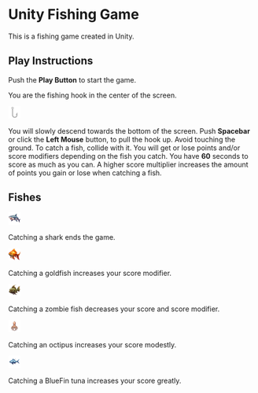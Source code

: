 # Unity Fishing Game

This is a fishing game created in Unity.

## Play Instructions

Push the **Play Button** to start the game.

You are the fishing hook in the center of the screen.

![Player-Fishing Hook](./Assets/Sprites/hook.png)

You will slowly descend towards the bottom of the screen. Push **Spacebar** or click the **Left Mouse** button, to pull the hook up. Avoid touching the ground. To catch a fish, collide with it. You will get or lose points and/or score modifiers depending on the fish you catch. You have **60** seconds to score as much as you can. A higher score multiplier increases the amount of points you gain or lose when catching a fish.

## Fishes

![Shark](./Assets/Sprites/shark.png)

Catching a shark ends the game.

![Goldfish](./Assets/Sprites/goldfish.png)

Catching a goldfish increases your score modifier.

![Zombie](./Assets/Sprites/zombie.png)

Catching a zombie fish decreases your score and score modifier.

![Octopus](./Assets/Sprites/octopus.png)

Catching an octipus increases your score modestly.

![BlueFin Tuna](./Assets/Sprites/tuna.png)

Catching a BlueFin tuna increases your score greatly.


